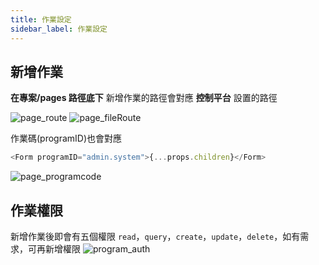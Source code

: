 ```yaml
---
title: 作業設定
sidebar_label: 作業設定
---
```


## 新增作業

**在專案/pages 路徑底下** 新增作業的路徑會對應 **控制平台** 設置的路徑

![page_route](/img/page_route.png)
![page_fileRoute](/img/page_fileRoute.png)

作業碼(programID)也會對應

```javascript
<Form programID="admin.system">{...props.children}</Form>
```

![page_programcode](/img/page_programcode.png)

## 作業權限

新增作業後即會有五個權限 `read`，`query`，`create`，`update`，`delete`，如有需求，可再新增權限
![program_auth](/img/program_auth.png)
